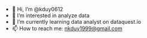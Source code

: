 - 👋 Hi, I’m @kduy0612
- 👀 I’m interested in analyze data
- 🌱 I’m currently learning data analyst on dataquest.io
- 📫 How to reach me: nkduy1999@gmail.com

<!---
kduy0612/kduy0612 is a ✨ special ✨ repository because its `README.md` (this file) appears on your GitHub profile.
You can click the Preview link to take a look at your changes.
--->
